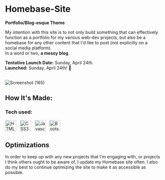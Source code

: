 # Homebase-Site
<b>Portfolio/Blog-esque Theme</b>

My intention with this site is to not only build something that can effectively function as a portfolio for my various web-dev projects, but also be a homebase for any other content that I'd like to post (not explicitly on a social media platform). <br> 
In a word or two, <b>a messy blog</b>.


<b>Tentative Launch Date:</b> Sunday, April 24th.
<br><b>Launched:</b> Sunday, April 24th! 🎉


<br>![Screenshot (165)](https://user-images.githubusercontent.com/98185555/167981547-6569243f-7a11-4131-873c-5a68d1789db7.png)

## How It's Made:

**<h3>Tech used:</h3>**  <a href="https://developer.mozilla.org/en-US/docs/Glossary/HTML5" target="_blank" rel="noreferrer"><img src="https://raw.githubusercontent.com/danielcranney/readme-generator/main/public/icons/skills/html5-colored.svg" width="36" height="36" alt="HTML5" /></a> &nbsp; <a href="https://www.w3.org/TR/CSS/#css" target="_blank" rel="noreferrer"><img src="https://raw.githubusercontent.com/danielcranney/readme-generator/main/public/icons/skills/css3-colored.svg" width="36" height="36" alt="CSS3" /></a> &nbsp; <a href="https://developer.mozilla.org/en-US/docs/Web/JavaScript" target="_blank" rel="noreferrer"><img src="https://raw.githubusercontent.com/danielcranney/readme-generator/main/public/icons/skills/javascript-colored.svg" width="36" height="36" alt="Javascript" /></a> &nbsp; <a href="https://getbootstrap.com/" target="_blank" rel="noreferrer"><img src="https://raw.githubusercontent.com/danielcranney/readme-generator/main/public/icons/skills/bootstrap-colored.svg" width="36" height="36" alt="Bootstrap" /></a>

## Optimizations
In order to keep up with any new projects that I'm engaging with, or projects I think others ought to be aware of, I update my Homebase site often. I also do my best to continue optimizing the site to make it as accessible as possible.

